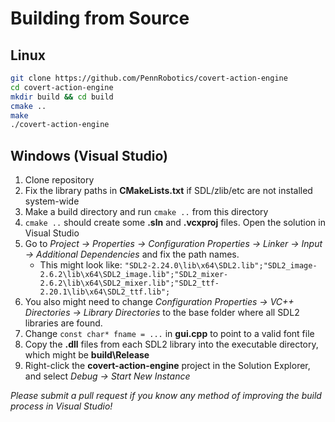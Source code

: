 Building from Source
====================

## Linux

```sh
git clone https://github.com/PennRobotics/covert-action-engine
cd covert-action-engine
mkdir build && cd build
cmake ..
make
./covert-action-engine
```

## Windows (Visual Studio)

1. Clone repository
0. Fix the library paths in __CMakeLists.txt__ if SDL/zlib/etc are not installed system-wide
0. Make a build directory and run `cmake ..` from this directory
0. `cmake ..` should create some __.sln__ and __.vcxproj__ files. Open the solution in Visual Studio
0. Go to *Project -> Properties -> Configuration Properties -> Linker -> Input -> Additional Dependencies* and fix the path names.
    * This might look like: ```"SDL2-2.24.0\lib\x64\SDL2.lib";"SDL2_image-2.6.2\lib\x64\SDL2_image.lib";"SDL2_mixer-2.6.2\lib\x64\SDL2_mixer.lib";"SDL2_ttf-2.20.1\lib\x64\SDL2_ttf.lib";```
0. You also might need to change *Configuration Properties -> VC++ Directories -> Library Directories* to the base folder where all SDL2 libraries are found.
0. Change `const char* fname = ...` in __gui.cpp__ to point to a valid font file
0. Copy the __.dll__ files from each SDL2 library into the executable directory, which might be __build\Release__
0. Right-click the __covert-action-engine__ project in the Solution Explorer, and select *Debug -> Start New Instance*

*Please submit a pull request if you know any method of improving the build process in Visual Studio!*

